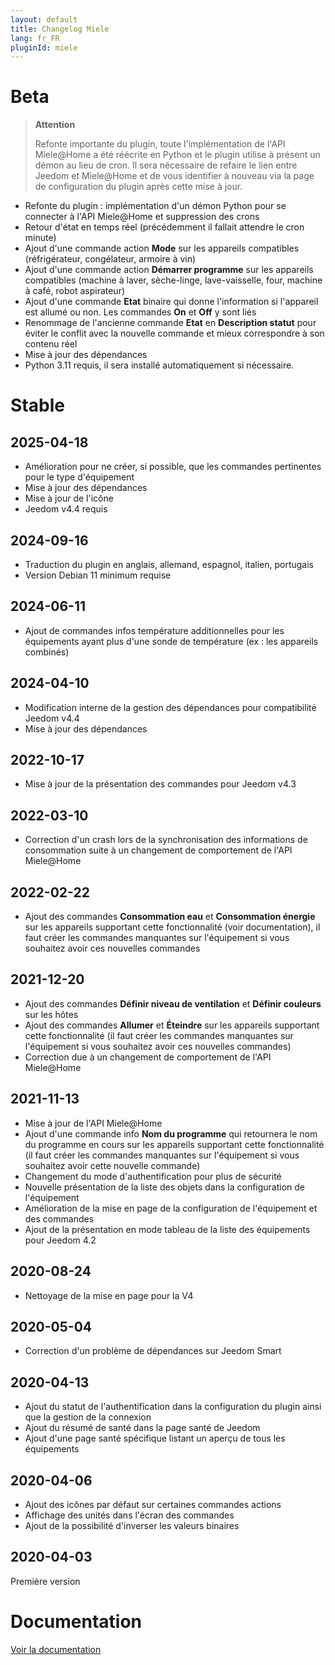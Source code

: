 ```yaml
---
layout: default
title: Changelog Miele
lang: fr_FR
pluginId: miele
---
```


# Beta

> **Attention**
>
> Refonte importante du plugin, toute l'implémentation de l'API Miele@Home a été réécrite en Python et le plugin utilise à présent un démon au lieu de cron. Il sera nécessaire de refaire le lien entre Jeedom et Miele@Home et de vous identifier à nouveau via la page de configuration du plugin après cette mise à jour.

- Refonte du plugin : implémentation d'un démon Python pour se connecter à l'API Miele@Home et suppression des crons
- Retour d'état en temps réel (précédemment il fallait attendre le cron minute)
- Ajout d'une commande action **Mode** sur les appareils compatibles (réfrigérateur, congélateur, armoire à vin)
- Ajout d'une commande action **Démarrer programme** sur les appareils compatibles (machine à laver, sèche-linge, lave-vaisselle, four, machine à café, robot aspirateur)
- Ajout d'une commande **Etat** binaire qui donne l'information si l'appareil est allumé ou non. Les commandes **On** et **Off** y sont liés
- Renommage de l'ancienne commande **Etat** en **Description statut** pour éviter le conflit avec la nouvelle commande et mieux correspondre à son contenu réel
- Mise à jour des dépendances
- Python 3.11 requis, il sera installé automatiquement si nécessaire.

# Stable

## 2025-04-18

- Amélioration pour ne créer, si possible, que les commandes pertinentes pour le type d'équipement
- Mise à jour des dépendances
- Mise à jour de l'icône
- Jeedom v4.4 requis

## 2024-09-16

- Traduction du plugin en anglais, allemand, espagnol, italien, portugais
- Version Debian 11 minimum requise

## 2024-06-11

- Ajout de commandes infos température additionnelles pour les équipements ayant plus d'une sonde de température (ex : les appareils combinés)

## 2024-04-10

- Modification interne de la gestion des dépendances pour compatibilité Jeedom v4.4
- Mise à jour des dépendances

## 2022-10-17

- Mise à jour de la présentation des commandes pour Jeedom v4.3

## 2022-03-10

- Correction d'un crash lors de la synchronisation des informations de consommation suite à un changement de comportement de l'API Miele@Home

## 2022-02-22

- Ajout des commandes **Consommation eau** et **Consommation énergie** sur les appareils supportant cette fonctionnalité (voir documentation), il faut créer les commandes manquantes sur l'équipement si vous souhaitez avoir ces nouvelles commandes

## 2021-12-20

- Ajout des commandes **Définir niveau de ventilation** et **Définir couleurs** sur les hôtes
- Ajout des commandes **Allumer** et **Éteindre** sur les appareils supportant cette fonctionnalité (il faut créer les commandes manquantes sur l'équipement si vous souhaitez avoir ces nouvelles commandes)
- Correction due à un changement de comportement de l'API Miele@Home

## 2021-11-13

- Mise à jour de l'API Miele@Home
- Ajout d'une commande info **Nom du programme** qui retournera le nom du programme en cours sur les appareils supportant cette fonctionnalité (il faut créer les commandes manquantes sur l'équipement si vous souhaitez avoir cette nouvelle commande)
- Changement du mode d'authentification pour plus de sécurité
- Nouvelle présentation de la liste des objets dans la configuration de l'équipement
- Amélioration de la mise en page de la configuration de l'équipement et des commandes
- Ajout de la présentation en mode tableau de la liste des équipements pour Jeedom 4.2

## 2020-08-24

- Nettoyage de la mise en page pour la V4

## 2020-05-04

- Correction d'un problème de dépendances sur Jeedom Smart

## 2020-04-13

- Ajout du statut de l'authentification dans la configuration du plugin ainsi que la gestion de la connexion
- Ajout du résumé de santé dans la page santé de Jeedom
- Ajout d'une page santé spécifique listant un aperçu de tous les équipements

## 2020-04-06

- Ajout des icônes par défaut sur certaines commandes actions
- Affichage des unités dans l'écran des commandes
- Ajout de la possibilité d'inverser les valeurs binaires

## 2020-04-03

Première version

# Documentation

[Voir la documentation]({{site.baseurl}}/{{page.pluginId}}/{{page.lang}})
